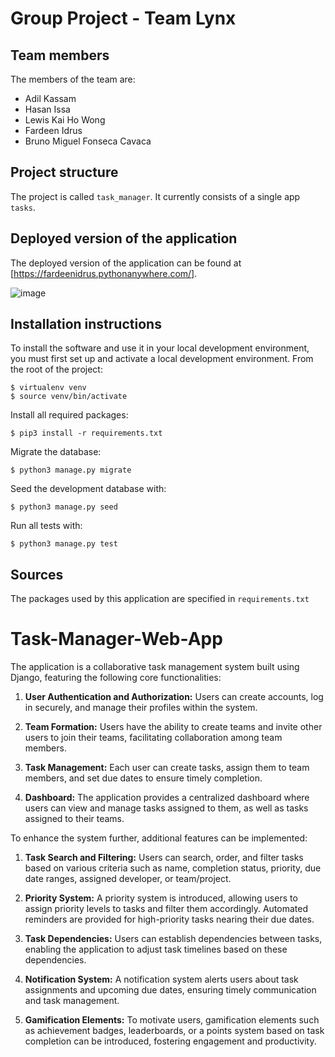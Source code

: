 
# Group Project - Team Lynx

## Team members
The members of the team are:
- Adil Kassam
- Hasan Issa
- Lewis Kai Ho Wong
- Fardeen Idrus
- Bruno Miguel Fonseca Cavaca

## Project structure
The project is called `task_manager`.  It currently consists of a single app `tasks`.

## Deployed version of the application
The deployed version of the application can be found at [https://fardeenidrus.pythonanywhere.com/].

![image](https://github.com/Adil-Kassam/Task-Manager-Web-App/assets/76568714/d460df82-982e-4670-8c48-3cbe2968f28d)


## Installation instructions
To install the software and use it in your local development environment, you must first set up and activate a local development environment.  From the root of the project:

```
$ virtualenv venv
$ source venv/bin/activate
```

Install all required packages:

```
$ pip3 install -r requirements.txt
```

Migrate the database:

```
$ python3 manage.py migrate
```

Seed the development database with:

```
$ python3 manage.py seed
```

Run all tests with:
```
$ python3 manage.py test
```



## Sources
The packages used by this application are specified in `requirements.txt`


# Task-Manager-Web-App

The application is a collaborative task management system built using Django, featuring the following core functionalities:

1. **User Authentication and Authorization:** Users can create accounts, log in securely, and manage their profiles within the system.

2. **Team Formation:** Users have the ability to create teams and invite other users to join their teams, facilitating collaboration among team members.

3. **Task Management:** Each user can create tasks, assign them to team members, and set due dates to ensure timely completion.

4. **Dashboard:** The application provides a centralized dashboard where users can view and manage tasks assigned to them, as well as tasks assigned to their teams.

To enhance the system further, additional features can be implemented:

1. **Task Search and Filtering:** Users can search, order, and filter tasks based on various criteria such as name, completion status, priority, due date ranges, assigned developer, or team/project.

2. **Priority System:** A priority system is introduced, allowing users to assign priority levels to tasks and filter them accordingly. Automated reminders are provided for high-priority tasks nearing their due dates.

3. **Task Dependencies:** Users can establish dependencies between tasks, enabling the application to adjust task timelines based on these dependencies.

4. **Notification System:** A notification system alerts users about task assignments and upcoming due dates, ensuring timely communication and task management.

5. **Gamification Elements:** To motivate users, gamification elements such as achievement badges, leaderboards, or a points system based on task completion can be introduced, fostering engagement and productivity.

